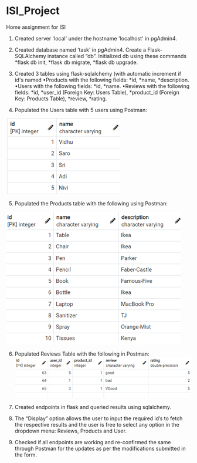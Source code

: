 # ISI_Project
Home assignment for ISI
1. Created server 'local' under the hostname 'localhost' in pgAdmin4.
2. Created database named 'task' in pgAdmin4.
Create a Flask-SQLAlchemy instance called “db”.
Initialized db using these commands 
	*flask db init, 
	*flask db migrate, 
	*flask db upgrade.
	
3. Created 3 tables using flask-sqlalchemy (with automatic increment if id's named
•Products with the following fields: 
*id, 
*name, 
*description.
•Users with the following fields: 
*id, 
*name.
•Reviews with the following fields: 
*id, 
*user_id (Foreign Key: Users Table), 
*product_id (Foreign Key: Products Table),
*review, 
*rating.

4. Populated the Users table with 5 users using Postman:

 ![alt text](https://github.com/vidhubala-selvaraj/ISI_Project/blob/main/screenshots/4.png)


5. Populated the Products table with the following using Postman:

 ![alt text](https://github.com/vidhubala-selvaraj/ISI_Project/blob/main/screenshots/5.png)
 
6. Populated Reviews Table with the following in Postman:
 ![alt text](https://github.com/vidhubala-selvaraj/ISI_Project/blob/main/screenshots/6.png)
 
7. Created endpoints in flask and queried results using sqlalchemy.
8. The “Display” option allows the user to input the required id’s to fetch the respective results and the user is free to select any option in the dropdown menu: Reviews, Products and User.
9. Checked if all endpoints are working and re-confirmed the same through Postman for the updates as per the modifications submitted in the form.

